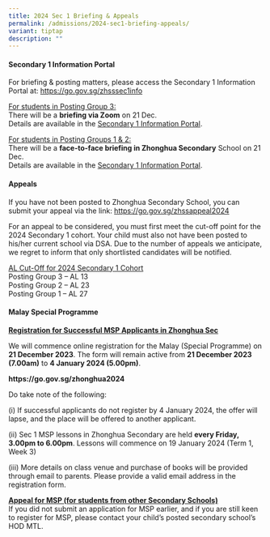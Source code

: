 ```yaml
---
title: 2024 Sec 1 Briefing & Appeals
permalink: /admissions/2024-sec1-briefing-appeals/
variant: tiptap
description: ""
---
```

<h4><strong>Secondary 1 Information Portal</strong></h4><p>For briefing &amp; posting matters, please access the Secondary 1 Information Portal at: <a href="https://go.gov.sg/zhsssec1info" rel="noopener noreferrer nofollow" target="_blank">https://go.gov.sg/zhsssec1info</a></p><p><u>For students in Posting Group 3:</u><br>There will be a <strong>briefing via Zoom</strong> on 21 Dec.<br>Details are available in the <a href="https://go.gov.sg/zhsssec1info" rel="noopener noreferrer nofollow" target="_blank">Secondary 1 Information Portal</a>.</p><p></p><p><u>For students in Posting Groups 1 &amp; 2:</u><br>There will be a <strong>face-to-face briefing in Zhonghua Secondary</strong> School on 21 Dec. <br>Details are available in the <a href="https://go.gov.sg/zhsssec1info" rel="noopener noreferrer nofollow" target="_blank">Secondary 1 Information Portal</a>.</p><p></p><h4><strong>Appeals</strong></h4><p>If you have not been posted to Zhonghua Secondary School, you can submit your appeal via the link: <a href="https://go.gov.sg/zhssappeal2024" rel="noopener noreferrer nofollow" target="_blank">https://go.gov.sg/zhssappeal2024</a></p><p>For an appeal to be considered, you must first meet the cut-off point for the 2024 Secondary 1 cohort. Your child must also not have been posted to his/her current school via DSA. Due to the number of appeals we anticipate, we regret to inform that only shortlisted candidates will be notified.</p><p></p><p><u>AL Cut-Off for 2024 Secondary 1 Cohort</u><br>Posting Group 3 – AL 13<br>Posting Group 2 – AL 23<br>Posting Group 1 – AL 27</p><p></p><h4>Malay Special Programme</h4><p><strong><u>Registration for Successful MSP Applicants in Zhonghua Sec</u></strong></p><p>We will commence online registration for the Malay (Special Programme) on <strong>21 December 2023</strong>. The form will remain active from <strong>21 December 2023 (7.00am)</strong> to <strong>4 January 2024 (5.00pm)</strong>.</p><p><strong><a rel="noopener noreferrer nofollow" target="_blank">https://go.gov.sg/zhonghua2024</a></strong></p><p>Do take note of the following:</p><p>(i) If successful applicants do not register by 4 January 2024, the offer will lapse, and the place will be offered to another applicant.</p><p>(ii) Sec 1 MSP lessons in Zhonghua Secondary are held <strong>every Friday, 3.00pm to 6.00pm</strong>. Lessons will commence on 19 January 2024 (Term 1, Week 3)</p><p>(iii) More details on class venue and purchase of books will be provided through email to parents. Please provide a valid email address in the registration form.</p><p></p><p><strong><u>Appeal for MSP (for students from other Secondary Schools)</u></strong><br>If you did not submit an application for MSP earlier, and if you are still keen to register for MSP, please contact your child’s posted secondary school’s HOD MTL.</p><p></p>